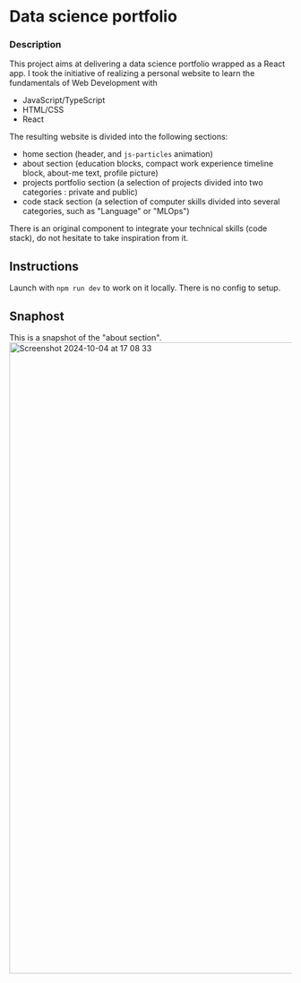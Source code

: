 # Data science portfolio

### Description

This project aims at delivering a data science portfolio wrapped as a React app. I took the initiative of realizing a personal website to learn the fundamentals of Web Development with 
- JavaScript/TypeScript
- HTML/CSS
- React

The resulting website is divided into the following sections:
- home section (header, and `js-particles` animation)
- about section (education blocks, compact work experience timeline block, about-me text, profile picture)
- projects portfolio section (a selection of projects divided into two categories : private and public)
- code stack section (a selection of computer skills divided into several categories, such as "Language" or "MLOps")

There is an original component to integrate your technical skills (code stack), do not hesitate to take inspiration from it.

## Instructions

Launch with `npm run dev` to work on it locally. There is no config to setup.

## Snaphost

This is a snapshot of the "about section".
<img width="1127" alt="Screenshot 2024-10-04 at 17 08 33" src="https://github.com/user-attachments/assets/78d2922c-28de-4d29-ad70-9176cd51439e">
